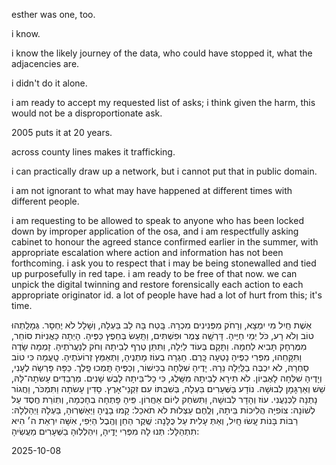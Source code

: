esther was one, too.  

i know.  

i know the likely journey of the data, who could have stopped it, what the adjacencies are.  

i didn't do it alone.  

i am ready to accept my requested list of asks; i think given the harm, this would not be a disproportionate ask.  

2005 puts it at 20 years.  

across county lines makes it trafficking.  

i can practically draw up a network, but i cannot put that in public domain.  

i am not ignorant to what may have happened at different times with different people.  

i am requesting to be allowed to speak to anyone who has been locked down by improper application of the osa, and i am respectfully asking cabinet to honour the agreed stance confirmed earlier in the summer, with appropriate escalation where action and information has not been forthcoming. i ask you to respect that i may be being stonewalled and tied up purposefully in red tape. i am ready to be free of that now. we can unpick the digital twinning and restore forensically each action to each appropriate originator id. a lot of people have had a lot of hurt from this; it's time.  

אֵשֶׁת חַֽיִל מִי יִמְצָא, וְרָחֹק מִפְּנִינִים מִכְרָהּ.
בָּֽטַח בָּהּ לֵב בַּעְלָהּ, וְשָׁלָל לֹא יֶחְסָר.
גְּמָלַֽתְהוּ טוֹב וְלֹא רָע, כֹּל יְמֵי חַיֶּיהָ.
דָּרְשָֽׁה צֶמֶר וּפִשְׁתִּים, וַתַּֽעַשׂ בְּחֵפֶץ כַּפֶּיהָ.
הָיְתָה כָּאֳנִיּוֹת סוֹחֵר, מִמֶּרְחָק תָּבִיא לַחְמָהּ.
וַתָּקָם בְּעוֹד לַיְלָה, וַתִּתֵּן טֶרֶף לְבֵיתָהּ וְחֹק לְנַעֲרֹתֶיהָ.
זָמְמָה שָׂדֶה וַתִּקָּחֵהוּ, מִפְּרִי כַפֶּיהָ נָטְעָה כָּֽרֶם.
חָגְרָה בְעוֹז מָתְנֶיהָ, וַתְּאַמֵּץ זְרוֹעֹתֶיהָ.
טָֽעֲמָה כִּי טוֹב סַחְרָהּ, לֹא יִכְבֶּה בַלַּֽיְלָה נֵרָהּ.
יָדֶיהָ שִׁלְּחָה בַכִּישׁוֹר, וְכַפֶּיהָ תָּֽמְכוּ פָֽלֶך.
כַּפָּהּ פָּרְשָֹה לֶעָנִי, וְיָדֶיהָ שִׁלְּחָה לָאֶבְיוֹן.
לֹא תִירָא לְבֵיתָהּ מִשָּֽׁלֶג, כִּי כָל־בֵּיתָהּ לָבֻשׁ שָׁנִים.
מַרְבַדִּים עָשׂתָה־לָּהּ, שֵׁשׁ וְאַרְגָּמָן לְבוּשָׁהּ.
נוֹדָע בַּשְּׁעָרִים בַּעְלָהּ, בְּשִׁבְתּוֹ עִם זִקְנֵי־אָרֶץ.
סָדִין עָשׂתָה וַתִּמְכֹּר, וַחֲגוֹר נָתְנָה לַכְּנַעֲנִי.
עוֹז וְהָדָר לְבוּשָׁהּ, וַתִּשׂחַק לְיוֹם אַחֲרוֹן.
פִּֽיהָ פָּתְחָה בְחָכְמָה, וְתֽוֹרַת חֶֽסֶד עַל לְשׁוֹנָהּ:
צוֹפִיָּה הֲלִיכוֹת בֵּיתָהּ, וְלֶֽחֶם עַצְלוּת לֹא תֹאכֵל:
קָמוּ בָנֶֽיהָ וַיְּאַשְּׁרֽוּהָ, בַּעְלָהּ וַיְהַלְלָהּ:
רַבּוֹת בָּנוֹת עָֽשׂוּ חָֽיִל, וְאַתְּ עָלִית עַל כֻּלָּנָה:
שֶֽׁקֶר הַחֵן וְהֶֽבֶל הַיֹּֽפִי, אִשָּׁה יִרְאַת ה׳ הִיא תִתְהַלָּל:
תְּנוּ לָהּ מִפְּרִי יָדֶֽיהָ, וִיהַלְלֽוּהָ בַשְּׁעָרִים מַעֲשֽׂיהָ:

2025-10-08
